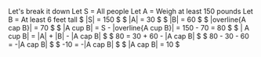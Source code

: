 Let's break it down
Let S = All people
Let A = Weigh at least 150 pounds
Let B = At least 6 feet tall
$ |S| = 150 $
$ |A| = 30 $
$ |B| = 60 $
$ |overline{A cap B}| = 70 $
$ |A cup B| = S - |overline{A cup B}| = 150 - 70 = 80 $
$ | A cup B| = |A| + |B| - |A cap B| $
$ 80 = 30 + 60 - |A cap B| $
$ 80 - 30 - 60 = -|A cap B| $
$ -10 = -|A cap B| $
$ |A cap B| = 10 $
